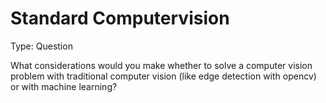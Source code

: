 # Standard Computervision

Type: Question

What considerations would you make whether to solve a computer vision problem with traditional computer vision (like
edge detection with opencv) or with machine learning?


